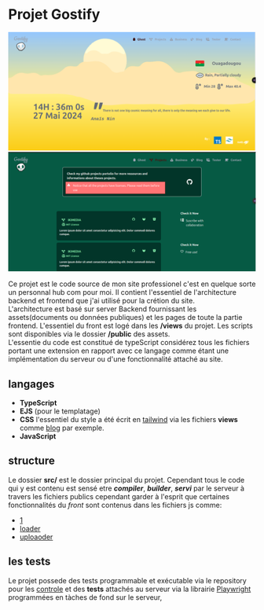 
# Projet Gostify  

![screen1](/src/public/screen/screen1.png) ![screen2](/src/public/screen/screen2.png)

Ce projet est le code source de mon site professionel c'est en quelque sorte un personnal hub com pour moi. Il contient l'essentiel de l'architecture backend et frontend que j'ai utilisé pour la crétion du site.  
L'architecture est basé sur server Backend fournissant les assets(documents ou données publiques) et les pages de toute la partie frontend. L'essentiel du front est logé dans les **/views** du projet. Les scripts sont disponibles via le dossier **/public** des assets.  
L'essentie du code est constitué de typeScript considérez tous les fichiers portant une extension en rapport avec ce langage comme étant une implémentation du serveur ou d'une fonctionnalité attaché au site.

## langages

- **TypeScript**
- **EJS** (pour le templatage)
- **CSS** l'essentiel du style a été écrit en [tailwind](https://tailwind.com/) via les fichiers **views** comme [blog](/src/views/blog.ejs) par exemple.
- **JavaScript**

## structure

Le dossier **src/** est le dossier principal du projet. Cependant tous le code qui y est contenu est sensé etre ***compiler***, ***builder***, ***servi*** par le serveur à travers les fichiers publics cependant garder à l'esprit que certaines fonctionnalités du *front* sont contenus dans les fichiers js comme:  

- [1](/src/public/script/1.js)
- [loader](/src/public/script/loader.js)
- [uploaoder](/src/public/script/uploader.js)

## les tests

Le projet possede des tests programmable et exécutable via le repository pour les [controle](https://github.com/) et des **tests** attachés au serveur via la librairie [Playwright](https://playwright.com/) programmées en tàches de fond sur le serveur,
